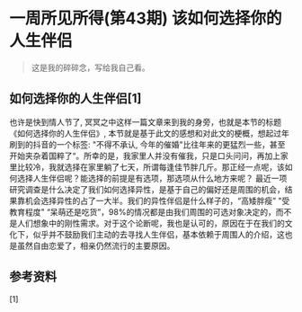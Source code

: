 # 一周所见所得(第43期) 该如何选择你的人生伴侣

> 这是我的碎碎念，写给我自己看。

## 如何选择你的人生伴侣[1]

也许是快到情人节了, 冥冥之中这样一篇文章来到我的身旁，也就是本节的标题《如何选择你的人生伴侣》, 本节就是基于此文的感想和对此文的梗概，想起过年刷到的抖音的一个标签: "不得不承认, 今年的催婚"比往年来的更猛烈一些，甚至开始夹杂着国粹了“。所幸的是，我家里人并没有催我，只是口头问问，再加上家里比较冷，我就选择在家里躺了七天，所谓每逢佳节胖几斤。那正经一点呢，该如何选择人生伴侣呢？能选择的前提是有选项，那选项从什么地方来呢？  最近一项研究调查是什么决定了我们如何选择异性，是基于自己的偏好还是周围的机会，结果靠机会选择异性的占了一大半。我们的异性伴侣是什么样子的，“高矮胖瘦” "受教育程度" “呆萌还是吃货”，98%的情况都是由我们周围的可选对象决定的，而不是人们想象中的刚性需求。对于这个论断呢，我也是认可的，原因在于在我们的文化下，似乎并不鼓励我们主动的去寻找人生伴侣，基本依赖于周围人的介绍，这也是虽然自由恋爱了，相亲仍然流行的主要原因。















































## 参考资料

[1] 